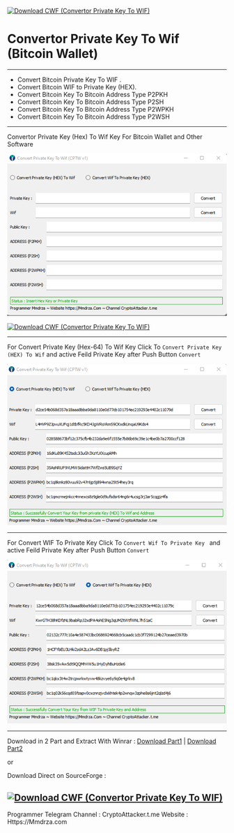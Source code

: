 [![Download CWF (Convertor Private Key To WIF)](https://img.shields.io/sourceforge/dt/cwf-convertor-privatekeytowif.svg)](https://sourceforge.net/projects/cwf-convertor-privatekeytowif/files/latest/download)
# Convertor Private Key To Wif (Bitcoin Wallet)
---
- Convert Bitcoin Private Key To WIF .
- Convert Bitcoin WIF to Private Key (HEX).
- Convert Bitcoin Key To Bitcoin Address Type P2PKH
- Convert Bitcoin Key To Bitcoin Address Type P2SH
- Convert Bitcoin Key To Bitcoin Address Type P2WPKH
- Convert Bitcoin Key To Bitcoin Address Type P2WSH
---

Convertor Private Key (Hex) To Wif Key For Bitcoin Wallet and Other Software

![Convertor Private Key To Wif](https://raw.githubusercontent.com/Pymmdrza/CWF_Convertor-WIF/mainx/screen1.png)

[![Download CWF (Convertor Private Key To WIF)](https://a.fsdn.com/con/app/sf-download-button)](https://sourceforge.net/projects/cwf-convertor-privatekeytowif/files/latest/download)

---
For Convert Private Key (Hex-64) To Wif Key Click To `Convert Private Key (HEX) To Wif` and active Feild Private Key after Push Button `Convert`

![Convertor Private Key To Wif](https://raw.githubusercontent.com/Pymmdrza/CWF_Convertor-WIF/mainx/screen2.png)

---

For Convert WIF To Private Key Click To `Convert Wif To Private Key ` and active Feild Private Key after Push Button `Convert`

![Convertor Private Key To Wif](https://raw.githubusercontent.com/Pymmdrza/CWF_Convertor-WIF/mainx/screen3.png)

---

Download in 2 Part and Extract With Winrar : [Download Part1](https://github.com/Pymmdrza/CWF_Convertor-WIF/blob/mainx/CWF.part1.rar) | [Download Part2](https://github.com/Pymmdrza/CWF_Convertor-WIF/blob/mainx/CWF.part2.rar)

or

Download Direct on SourceForge : 

[![Download CWF (Convertor Private Key To WIF)](https://a.fsdn.com/con/app/sf-download-button)](https://sourceforge.net/projects/cwf-convertor-privatekeytowif/files/latest/download)
---

Programmer Telegram Channel : CryptoAttacker.t.me
Website : Https://Mmdrza.com
